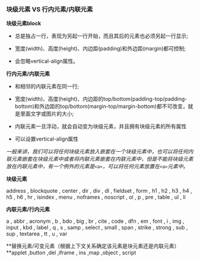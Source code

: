 ### 块级元素  VS 行内元素/内联元素

**块级元素block**

* 总是独占一行，表现为另起一行开始，而且其后的元素也必须另起一行显示;

* 宽度\(width\)、高度\(height\)、内边距\(padding\)和外边距\(margin\)都可控制;

* 会忽略vertical-align属性。

**行内元素/内联元素**

* 和相邻的内联元素在同一行;

* 宽度\(width\)、高度\(height\)、内边距的top/bottom\(padding-top/padding-bottom\)和外边距的top/bottom\(margin-top/margin-bottom\)都不可改变，就是里面文字或图片的大小;

* 内联元素一旦浮动，就会自动变为块级元素，并且拥有块级元素的所有属性

* 可以设置vertical-align属性

_一般来讲，我们可以将任何块级元素放入嵌套在一个块级元素中，也可以将任何内联元素嵌套在块级元素中或者将内联元素嵌套在内联元素中，但是不能将块级元素放在内联元素中，有一个例外的元素是_`<a>`_，可以将任何元素放置在_`<a>`_元素中。_

**块级元素**

address , blockquote , center , dir , div , dl , fieldset , form , h1 , h2 , h3 , h4 , h5 , h6 , hr , isindex , menu , noframes , noscript , ol , p , pre , table , ul , li

**内联元素/行内元素**

a , abbr , acronym , b , bdo , big , br , cite , code , dfn , em , font , i , img , input , kbd , label , q , s , samp , select , small , span , strike , strong , sub , sup ,  textarea , tt , u , var

**替换元素/可变元素（根据上下文关系确定该元素是块元素还是内联元素）  
**applet ,button ,del ,iframe , ins ,map ,object , script



